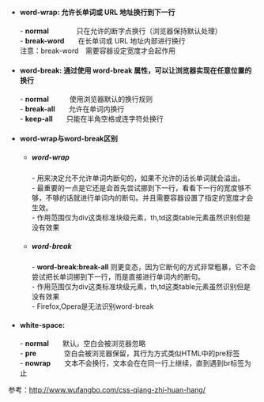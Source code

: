 - #### word-wrap: 允许长单词或 URL 地址换行到下一行
    \- **normal**　　　　只在允许的断字点换行（浏览器保持默认处理）  
    \- **break-word**　　在长单词或 URL 地址内部进行换行  
    注意：break-word　需要容器设定宽度才会起作用

- #### word-break: 通过使用 word-break 属性，可以让浏览器实现在任意位置的换行
    \- **normal**　　　使用浏览器默认的换行规则  
    \- **break-all**　　允许在单词内换行  
    \- **keep-all**　　只能在半角空格或连字符处换行  
- #### word-wrap与word-break区别
    - ##### word-wrap   
        \- 用来决定允不允许单词内断句的，如果不允许的话长单词就会溢出。  
        \- 最重要的一点是它还是会首先尝试挪到下一行，看看下一行的宽度够不够，不够的话就进行单词内的断句。并且需要容器设置了指定的宽度才会生效。  
        \- 作用范围仅为div这类标准块级元素，th,td这类table元素虽然识别但是没有效果    
    - ##### word-break         
        \- **word-break:break-all** 则更变态，因为它断句的方式非常粗暴，它不会尝试把长单词挪到下一行，而是直接进行单词内的断句。  
        \- 作用范围仅为div这类标准块级元素，th,td这类table元素虽然识别但是没有效果  
        \- Firefox,Opera是无法识别word-break  
- #### white-space:
    \- **normal**　　默认。空白会被浏览器忽略   
    \- **pre**　　　　空白会被浏览器保留，其行为方式类似HTML中的pre标签  
    \- **nowrap**　　文本不会换行，文本会在在同一行上继续，直到遇到br标签为止 

参考：http://www.wufangbo.com/css-qiang-zhi-huan-hang/



